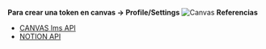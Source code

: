 **Para crear una token en canvas -> Profile/Settings**
![Canvas]('Readme_imgs/canvas.png')
**Referencias**
- [CANVAS lms API](https://canvas.instructure.com/doc/api/)
- [NOTION API](https://developers.notion.com/reference/intro)
